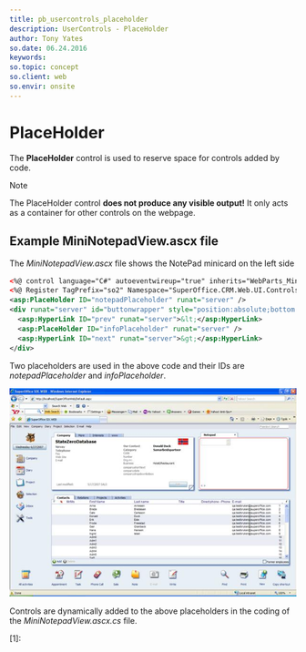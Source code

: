 ```yaml
---
title: pb_usercontrols_placeholder
description: UserControls - PlaceHolder
author: Tony Yates
so.date: 06.24.2016
keywords:
so.topic: concept
so.client: web
so.envir: onsite
---
```


# PlaceHolder

The **PlaceHolder** control is used to reserve space for controls added by code.

> [!NOTE]
> The PlaceHolder control **does not produce any visible output!** It only acts as a container for other controls on the webpage.

## Example MiniNotepadView.ascx file

The *MiniNotepadView.ascx* file shows the NotePad minicard on the left side

```XML
<%@ control language="C#" autoeventwireup="true" inherits="WebParts_MiniCards_MiniNotepadView, SoSixWeb" %>
<%@ Register TagPrefix="so2" Namespace="SuperOffice.CRM.Web.UI.Controls" Assembly="SuperOffice.CRMWeb" %>
<asp:PlaceHolder ID="notepadPlaceholder" runat="server" />
<div runat="server" id="buttonwrapper" style="position:absolute;bottom:0px;">
  <asp:HyperLink ID="prev" runat="server">&lt;</asp:HyperLink>
  <asp:PlaceHolder ID="infoPlaceholder" runat="server" />
  <asp:HyperLink ID="next" runat="server">&gt;</asp:HyperLink>
</div>
```

Two placeholders are used in the above code and their IDs are *notepadPlaceholder*  and *infoPlaceholder*.

![03][img1]

Controls are dynamically added to the above placeholders in the coding of the *MiniNotepadView.ascx.cs* file.

<!-- Referenced links -->
[1]:

<!-- Referenced images -->
[img1]: media/image003.jpg
